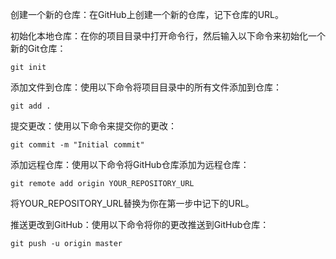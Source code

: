 创建一个新的仓库：在GitHub上创建一个新的仓库，记下仓库的URL。

初始化本地仓库：在你的项目目录中打开命令行，然后输入以下命令来初始化一个新的Git仓库：

`git init`

添加文件到仓库：使用以下命令将项目目录中的所有文件添加到仓库：

`git add .`

提交更改：使用以下命令来提交你的更改：

`git commit -m "Initial commit"`

添加远程仓库：使用以下命令将GitHub仓库添加为远程仓库：

`git remote add origin YOUR_REPOSITORY_URL`

将YOUR_REPOSITORY_URL替换为你在第一步中记下的URL。

推送更改到GitHub：使用以下命令将你的更改推送到GitHub仓库：

`git push -u origin master`